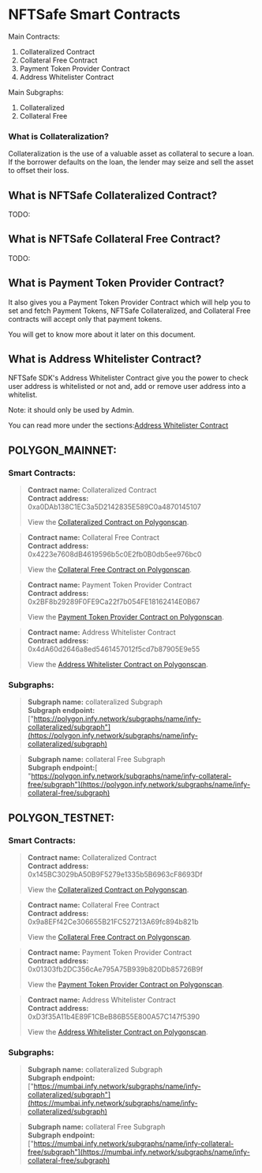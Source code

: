# NFTSafe Smart Contracts

Main Contracts:
1. Collateralized Contract
2. Collateral Free Contract
3. Payment Token Provider Contract
4. Address Whitelister Contract

Main Subgraphs:
1. Collateralized
2. Collateral Free

### What is Collateralization?
Collateralization is the use of a valuable asset as collateral to secure a loan. If the borrower defaults on the loan, the lender may seize and sell the asset to offset their loss.

## What is NFTSafe Collateralized Contract?
TODO:

## What is NFTSafe Collateral Free Contract?
TODO:

## What is Payment Token Provider Contract?
It also gives you a Payment Token Provider Contract which will help you to set and fetch Payment Tokens, NFTSafe  Collateralized, and Collateral Free contracts will accept only that payment tokens. 

You will get to know more about it later on this document. 

## What is Address Whitelister Contract?
NFTSafe SDK's Address Whitelister Contract give you the power to check user address is whitelisted or not and, add or remove user address into a whitelist.

Note: it should only be used by Admin.

You can read more under the sections:[Address Whitelister Contract](/contracts/index)


## POLYGON_MAINNET: 

### Smart Contracts:

>**Contract name:** Collateralized Contract\
>**Contract address:** 0xa0DAb138C1EC3a5D2142835E589C0a4870145107
>
>   View the [Collateralized Contract on Polygonscan](https://polygonscan.com/address/0xa0DAb138C1EC3a5D2142835E589C0a4870145107).

>**Contract name:** Collateral Free Contract\
>**Contract address:** 0x4223e7608dB4619596b5c0E2fb0B0db5ee976bc0
> 
>   View the [Collateral Free Contract on Polygonscan](https://polygonscan.com/address/0x4223e7608dB4619596b5c0E2fb0B0db5ee976bc0).

>**Contract name:** Payment Token Provider Contract\
>**Contract address:** 0x2BF8b29289F0FE9Ca22f7b054FE18162414E0B67
> 
>View the [Payment Token Provider Contract on Polygonscan](https://polygonscan.com/address/0x2BF8b29289F0FE9Ca22f7b054FE18162414E0B67).

>**Contract name:**  Address Whitelister Contract\
>**Contract address:** 0x4dA60d2646a8ed5461457012f5cd7b87905E9e55
>  
>View the [Address Whitelister Contract on Polygonscan](https://polygonscan.com/address/0x4dA60d2646a8ed5461457012f5cd7b87905E9e55).

### Subgraphs:

>**Subgraph name:**  collateralized Subgraph\
>**Subgraph endpoint:** ["https://polygon.infy.network/subgraphs/name/infy-collateralized/subgraph"](https://polygon.infy.network/subgraphs/name/infy-collateralized/subgraph)

>**Subgraph name:** collateral Free Subgraph\
>**Subgraph endpoint:**[ "https://polygon.infy.network/subgraphs/name/infy-collateral-free/subgraph"](https://polygon.infy.network/subgraphs/name/infy-collateral-free/subgraph)
     



## POLYGON_TESTNET: 

### Smart Contracts:

>**Contract name:** Collateralized Contract\
>**Contract address:** 0x145BC3029bA50B9F5279e1335b5B6963cF8693Df
>
>   View the [Collateralized Contract on Polygonscan](https://mumbai.polygonscan.com/address/0x145BC3029bA50B9F5279e1335b5B6963cF8693Df).

>**Contract name:** Collateral Free Contract\
>**Contract address:** 0x9a8EFf42Ce306655B21FC527213A69fc894b821b
> 
>   View the [Collateral Free Contract on Polygonscan](https://mumbai.polygonscan.com/address/0x9a8EFf42Ce306655B21FC527213A69fc894b821b).

>**Contract name:** Payment Token Provider Contract\
>**Contract address:** 0x01303fb2DC356cAe795A75B939b820Db85726B9f
> 
>View the [Payment Token Provider Contract on Polygonscan](https://mumbai.polygonscan.com/address/0x01303fb2DC356cAe795A75B939b820Db85726B9f).

>**Contract name:**  Address Whitelister Contract\
>**Contract address:** 0xD3f35A11b4E89F1CBeB86B55E800A57C147f5390
>  
>View the [Address Whitelister Contract on Polygonscan](https://mumbai.polygonscan.com/address/0xD3f35A11b4E89F1CBeB86B55E800A57C147f5390).

### Subgraphs:

>**Subgraph name:**  collateralized Subgraph\
>**Subgraph endpoint:** ["https://mumbai.infy.network/subgraphs/name/infy-collateralized/subgraph"](https://mumbai.infy.network/subgraphs/name/infy-collateralized/subgraph)

>**Subgraph name:** collateral Free Subgraph\
>**Subgraph endpoint:**["https://mumbai.infy.network/subgraphs/name/infy-collateral-free/subgraph"](https://mumbai.infy.network/subgraphs/name/infy-collateral-free/subgraph)
  